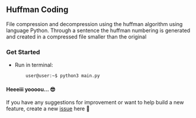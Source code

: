## Huffman Coding
File compression and decompression using the huffman algorithm using language Python. Through a sentence the huffman numbering is generated and created in a compressed file smaller than the original

### Get Started
- Run in terminal:  

    ```bash
        user@user:~$ python3 main.py
    ```
#### Heeeiii yoooou... :sunglasses:

If you have any suggestions for improvement or want to help build a new feature, create a new [issue](https://github.com/NadiaaOliverr/Huffman-Coding/issues) here 👊
